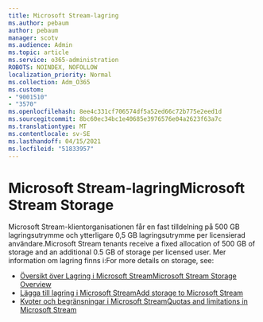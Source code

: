 ```yaml
---
title: Microsoft Stream-lagring
ms.author: pebaum
author: pebaum
manager: scotv
ms.audience: Admin
ms.topic: article
ms.service: o365-administration
ROBOTS: NOINDEX, NOFOLLOW
localization_priority: Normal
ms.collection: Adm_O365
ms.custom:
- "9001510"
- "3570"
ms.openlocfilehash: 8ee4c331cf706574df5a52ed66c72b775e2eed1d
ms.sourcegitcommit: 8bc60ec34bc1e40685e3976576e04a2623f63a7c
ms.translationtype: MT
ms.contentlocale: sv-SE
ms.lasthandoff: 04/15/2021
ms.locfileid: "51833957"
---
```

# <a name="microsoft-stream-storage"></a><span data-ttu-id="258dd-102">Microsoft Stream-lagring</span><span class="sxs-lookup"><span data-stu-id="258dd-102">Microsoft Stream Storage</span></span>

<span data-ttu-id="258dd-103">Microsoft Stream-klientorganisationen får en fast tilldelning på 500 GB lagringsutrymme och ytterligare 0,5 GB lagringsutrymme per licensierad användare.</span><span class="sxs-lookup"><span data-stu-id="258dd-103">Microsoft Stream tenants receive a fixed allocation of 500 GB of storage and an additional 0.5 GB of storage per licensed user.</span></span>
<span data-ttu-id="258dd-104">Mer information om lagring finns i:</span><span class="sxs-lookup"><span data-stu-id="258dd-104">For more details on storage, see:</span></span>

- [<span data-ttu-id="258dd-105">Översikt över Lagring i Microsoft Stream</span><span class="sxs-lookup"><span data-stu-id="258dd-105">Microsoft Stream Storage Overview</span></span>](https://docs.microsoft.com/stream/license-overview#storage)
- [<span data-ttu-id="258dd-106">Lägga till lagring i Microsoft Stream</span><span class="sxs-lookup"><span data-stu-id="258dd-106">Add storage to Microsoft Stream</span></span>](https://docs.microsoft.com/stream/storage-add-on)
- [<span data-ttu-id="258dd-107">Kvoter och begränsningar i Microsoft Stream</span><span class="sxs-lookup"><span data-stu-id="258dd-107">Quotas and limitations in Microsoft Stream</span></span>](https://docs.microsoft.com/stream/quotas-and-limitations)

